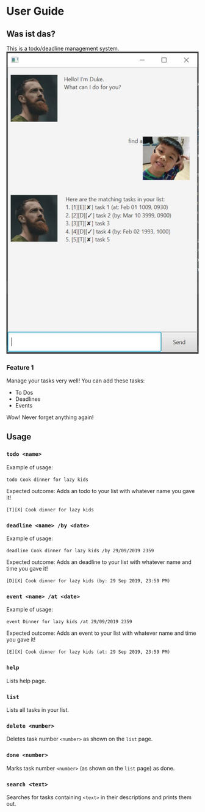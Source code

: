 # User Guide

## Was ist das?
This is a todo/deadline management system.
![screenshot](Ui.png)

### Feature 1 
Manage your tasks very well! You can add these tasks:

- To Dos
- Deadlines
- Events

Wow! Never forget anything again!

## Usage

### `todo <name>`

Example of usage: 

`todo Cook dinner for lazy kids`

Expected outcome:
Adds an todo to your list with whatever name you gave it!

`[T][X] Cook dinner for lazy kids`

### `deadline <name> /by <date>`

Example of usage: 

`deadline Cook dinner for lazy kids /by 29/09/2019 2359`

Expected outcome:
Adds an deadline to your list with whatever name and time you gave it!

`[D][X] Cook dinner for lazy kids (by: 29 Sep 2019, 23:59 PM)`

### `event <name> /at <date>`

Example of usage: 

`event Dinner for lazy kids /at 29/09/2019 2359`

Expected outcome:
Adds an event to your list with whatever name and time you gave it!

`[E][X] Cook dinner for lazy kids (at: 29 Sep 2019, 23:59 PM)`

### `help` 

Lists help page.

### `list`

Lists all tasks in your list.

### `delete <number>`

Deletes task number `<number>` as shown on the `list` page.

### `done <number>`

Marks task number `<number>` (as shown on the `list` page) as done.

### `search <text>`

Searches for tasks containing `<text>` in their descriptions and prints them
out.

